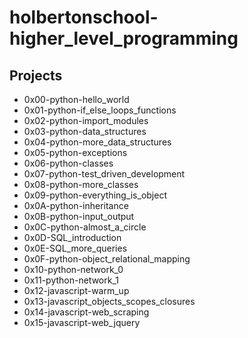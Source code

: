# holbertonschool-higher_level_programming

## Projects
* 0x00-python-hello_world [](/0x00-python-hello_world)
* 0x01-python-if_else_loops_functions [](/0x01-python-if_else_loops_functions)
* 0x02-python-import_modules [](/0x02-python-import_modules)
* 0x03-python-data_structures [](/0x03-python-data_structures)
* 0x04-python-more_data_structures [](/0x04-python-more_data_structures)
* 0x05-python-exceptions [](/0x05-python-exceptions)
* 0x06-python-classes [](/0x06-python-classes)
* 0x07-python-test_driven_development [](/0x07-python-test_driven_development)
* 0x08-python-more_classes [](/0x08-python-more_classes)
* 0x09-python-everything_is_object [](/0x09-python-everything_is_object)
* 0x0A-python-inheritance [](/0x0A-python-inheritance)
* 0x0B-python-input_output [](/0x0B-python-input_output)
* 0x0C-python-almost_a_circle [](/0x0C-python-almost_a_circle)
* 0x0D-SQL_introduction [](/0x0D-SQL_introduction)
* 0x0E-SQL_more_queries [](/0x0E-SQL_more_queries)
* 0x0F-python-object_relational_mapping [](/0x0F-python-object_relational_mapping)
* 0x10-python-network_0 [](/0x10-python-network_0)
* 0x11-python-network_1 [](/0x11-python-network_1)
* 0x12-javascript-warm_up [](/0x12-javascript-warm_up)
* 0x13-javascript_objects_scopes_closures [](/0x13-javascript_objects_scopes_closures)
* 0x14-javascript-web_scraping [](/0x14-javascript-web_scraping)
* 0x15-javascript-web_jquery [](/0x15-javascript-web_jquery)
